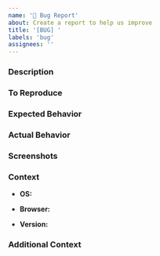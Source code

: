 ```yaml
---
name: '🐛 Bug Report'
about: Create a report to help us improve
title: '[BUG] '
labels: 'bug'
assignees: ''
---
```


### Description

### To Reproduce

### Expected Behavior

### Actual Behavior

### Screenshots

### Context

- **OS:**
<!-- [e.g. macOS, Windows] -->
- **Browser:**
<!-- [e.g. Chrome, Safari] -->
- **Version:**
<!-- [e.g. 22] -->

### Additional Context
